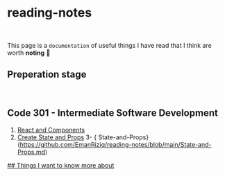 # reading-notes
<br>

This page is a `documentation` of useful things I have read that I think are worth **noting**  	:floppy_disk:
<br>

## Preperation stage
<br>

## Code 301 - Intermediate Software Development
1. [React and Components](./React-Components.md)
2. [Create State and Props](https://github.com/EmanRiziq/reading-notes/blob/main/State-and-Props)
3- { State-and-Props}(https://github.com/EmanRiziq/reading-notes/blob/main/State-and-Props.md)

 





[## Things I want to know more about](./Want2Know.md)
